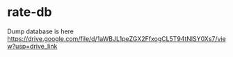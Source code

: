 # rate-db
Dump database is here https://drive.google.com/file/d/1aWBJL1peZGX2FfxogCL5T94tNlSY0Xs7/view?usp=drive_link
